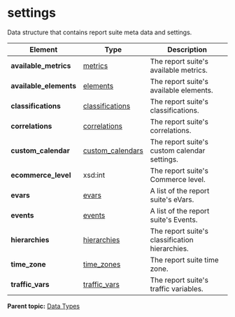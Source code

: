 # settings

Data structure that contains report suite meta data and settings.

|Element|Type|Description|
|-------|----|-----------|
|**available\_metrics** |[metrics](r_metrics.md#) | The report suite's available metrics. |
|**available\_elements** |[elements](r_elements.md#) | The report suite's available elements. |
|**classifications** |[classifications](r_classifications.md#) | The report suite's classifications. |
|**correlations** |[correlations](r_correlations.md#) | The report suite's correlations. |
|**custom\_calendar** |[custom\_calendars](r_custom_calendars.md#) | The report suite's custom calendar settings. |
|**ecommerce\_level** |xsd:int | The report suite's Commerce level. |
|**evars** |[evars](r_evars.md#) | A list of the report suite's eVars. |
|**events** |[events](r_events.md#) | A list of the report suite's Events. |
|**hierarchies** |[hierarchies](r_hierarchies.md#) | The report suite's classification hierarchies. |
|**time\_zone** |[time\_zones](r_time_zones.md#) | The report suite time zone. |
|**traffic\_vars** |[traffic\_vars](r_traffic_vars.md#) | The report suite's traffic variables. |

**Parent topic:** [Data Types](../data_types/c_datatypes.md)

